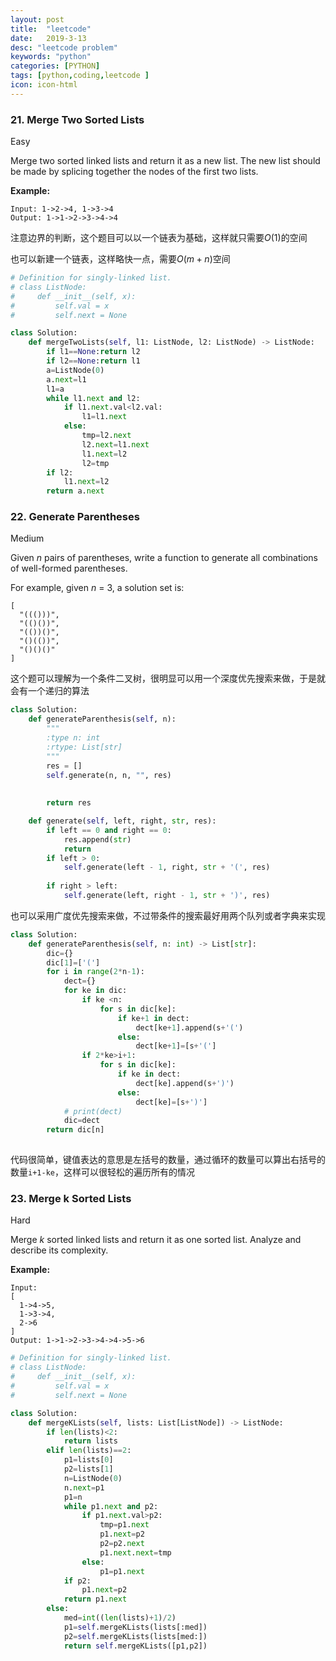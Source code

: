 ```yaml
---
layout: post
title:  "leetcode"
date:   2019-3-13
desc: "leetcode problem"
keywords: "python"
categories: [PYTHON]
tags: [python,coding,leetcode ]
icon: icon-html
---
```


### 21. Merge Two Sorted Lists

Easy

Merge two sorted linked lists and return it as a new list. The new list should be made by splicing together the nodes of the first two lists.

**Example:**

```
Input: 1->2->4, 1->3->4
Output: 1->1->2->3->4->4
```

注意边界的判断，这个题目可以以一个链表为基础，这样就只需要$O(1)$的空间

也可以新建一个链表，这样略快一点，需要$O(m+n)$空间

```python
# Definition for singly-linked list.
# class ListNode:
#     def __init__(self, x):
#         self.val = x
#         self.next = None

class Solution:
    def mergeTwoLists(self, l1: ListNode, l2: ListNode) -> ListNode:
        if l1==None:return l2
        if l2==None:return l1
        a=ListNode(0)
        a.next=l1
        l1=a
        while l1.next and l2:
            if l1.next.val<l2.val:
                l1=l1.next
            else:
                tmp=l2.next
                l2.next=l1.next
                l1.next=l2
                l2=tmp
        if l2:
            l1.next=l2
        return a.next
```

### 22. Generate Parentheses

Medium

Given *n* pairs of parentheses, write a function to generate all combinations of well-formed parentheses.

For example, given *n* = 3, a solution set is:

```
[
  "((()))",
  "(()())",
  "(())()",
  "()(())",
  "()()()"
]
```

这个题可以理解为一个条件二叉树，很明显可以用一个深度优先搜索来做，于是就会有一个递归的算法

```python
class Solution:
    def generateParenthesis(self, n):
        """
        :type n: int
        :rtype: List[str]
        """
        res = []  
        self.generate(n, n, "", res)  
        
        
        return res  

    def generate(self, left, right, str, res):  
        if left == 0 and right == 0:  
            res.append(str)  
            return  
        if left > 0:  
            self.generate(left - 1, right, str + '(', res)
           
        if right > left:  
            self.generate(left, right - 1, str + ')', res)
```

也可以采用广度优先搜索来做，不过带条件的搜索最好用两个队列或者字典来实现

```python
class Solution:
    def generateParenthesis(self, n: int) -> List[str]:
        dic={}
        dic[1]=['(']
        for i in range(2*n-1):
            dect={}
            for ke in dic:
                if ke <n:
                    for s in dic[ke]:
                        if ke+1 in dect:
                            dect[ke+1].append(s+'(')
                        else:
                            dect[ke+1]=[s+'(']
                if 2*ke>i+1:
                    for s in dic[ke]:
                        if ke in dect:
                            dect[ke].append(s+')')
                        else:
                            dect[ke]=[s+')']
            # print(dect)
            dic=dect
        return dic[n]                
                        
```

代码很简单，键值表达的意思是左括号的数量，通过循环的数量可以算出右括号的数量`i+1-ke​`，这样可以很轻松的遍历所有的情况

### 23. Merge k Sorted Lists

Hard

Merge *k* sorted linked lists and return it as one sorted list. Analyze and describe its complexity.

**Example:**

```
Input:
[
  1->4->5,
  1->3->4,
  2->6
]
Output: 1->1->2->3->4->4->5->6
```



```python
# Definition for singly-linked list.
# class ListNode:
#     def __init__(self, x):
#         self.val = x
#         self.next = None

class Solution:
    def mergeKLists(self, lists: List[ListNode]) -> ListNode:
        if len(lists)<2:
            return lists
        elif len(lists)==2:
            p1=lists[0]
            p2=lists[1]
            n=ListNode(0)
            n.next=p1
            p1=n
            while p1.next and p2:
                if p1.next.val>p2:
                    tmp=p1.next
                    p1.next=p2
                    p2=p2.next
                    p1.next.next=tmp
                else:
                    p1=p1.next
            if p2:
                p1.next=p2
            return p1.next
        else:
            med=int((len(lists)+1)/2)
            p1=self.mergeKLists(lists[:med])
            p2=self.mergeKLists(lists[med:])
            return self.mergeKLists([p1,p2])
		
            
```



